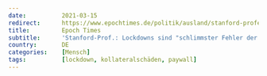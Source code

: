 ```yaml
---
date:          2021-03-15
redirect:      https://www.epochtimes.de/politik/ausland/stanford-professor-lockdowns-schlimmster-fehler-oeffentliche-gesundehit-der-letzten-100-jahre-a3470553.html
title:         Epoch Times
subtitle:      'Stanford-Prof.: Lockdowns sind "schlimmster Fehler der letzten 100 Jahre"'
country:       DE
categories:    [Mensch]
tags:          [lockdown, kollateralschäden, paywall]
---
```

